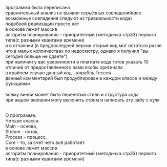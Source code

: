 программа была переписана</br>
сравнительный анализ не выявил серьёзных совпадений(все возможные совпадения следуют из тривиальности кода)</br>
подобной реализации просто нет</br>
в основе лежит массив</br>
алгоритм планирования - приоритетный (методичка стр33) первого типа(с разными квантами времени)</br>
я в отчаянии (в предпоследней версии старый код мог остаться разве что в малых колличествах по недосмотру, однако я получил "вы сегодня больше не сдаете")</br>
при наличии у вас уверенности в плагиате кода готов указать 10 отличий от предоставленного вами якобы оригинала</br>
в крайнем случае данный код - корабль Тессея</br>
данный комментарий был продублирован в каждом классе и между функциями</br></br>
всему виной может быть перенятый стиль и структура кода</br>
при вашем желании могу включить стрим и написать эту лабу с нуля</br></br>


О программе:<br/>
Четыре класса<br/>
Main - основа,<br/>
Stream - поток,<br/>
Process - процесс,<br/>
Core - то, за счет чего всё работает.<br/>
в основе лежит массив</br>
алгоритм планирования - приоритетный (методичка стр33) первого типа(с разными квантами времени)</br>
